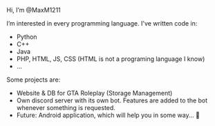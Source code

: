 Hi, I’m @MaxM1211

I’m interested in every programming language. I've written code in:
- Python
- C++
- Java
- PHP, HTML, JS, CSS (HTML is not a programing language I know)
- ...

Some projects are:
- Website & DB for GTA Roleplay (Storage Management)
- Own discord server with its own bot. Features are added to the bot whenever something is requested.
- Future: Android application, which will help you in some way... 🥞

<!---
MaxM1211/MaxM1211 is a ✨ special ✨ repository because its `README.md` (this file) appears on your GitHub profile.
You can click the Preview link to take a look at your changes.
--->
